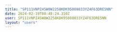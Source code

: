 ```yaml
---
title: "SP111VNPZ4SW0W2258KDK95088833YZ4F63DRE5NN"
date: 2024-02-19T08:48:24.310Z
user: SP111VNPZ4SW0W2258KDK95088833YZ4F63DRE5NN
layout: "users"
---
```

    